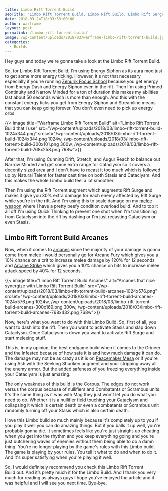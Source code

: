 ```yaml
---
title: Limbo Rift Torrent Build
seoTitle: "Limbo Rift Torrent Build. Limbo Rift Build. Limbo Rift Surge Build"
date: 2018-03-24T18:33:53+00:00
author: warframe
layout: post
permalink: /limbo-rift-torrent-build/
image: /wp-content/uploads/2018/03/warframe-limbo-rift-torrent-build.jpg
categories:
  - Builds
---
```

Hey guys and today we're gonna take a look at the Limbo Rift Torrent Build.<!--more-->

So, for Limbo Rift Torrent Build, I'm using Energy Siphon as its aura mod just to get some more energy ticking. However, it's not that necessary especially if you're running [Zenurik Focus School](https://warframeblog.com/zenurik-focus-tree/) because you get energy from Energy Dash and Energy Siphon even in the rift. Then I'm using Primed Continuity and Narrow Minded for a ton of duration this makes my abilities last about 50 seconds which is more than enough. And this with the constant energy ticks you get from Energy Siphon and Streamline means that you can keep going forever. You don't even need to pick up energy orbs.

{{< image title="Warframe Limbo Rift Torrent Build" alt="Limbo Rift Torrent Build that I use" src="/wp-content/uploads/2018/03/limbo-rift-torrent-build-1024x344.png" srcset="/wp-content/uploads/2018/03/limbo-rift-torrent-build-1024x344.png 1024w, /wp-content/uploads/2018/03/limbo-rift-torrent-build-300x101.png 300w, /wp-content/uploads/2018/03/limbo-rift-torrent-build-768x258.png 768w">}}

After that, I'm using Cunning Drift, Stretch, and Augur Reach to balance out Narrow Minded and get some extra range for Cataclysm so it covers a decently sized area and I don't have to recast it too much which is followed up by Natural Talent for faster cast time on both Stasis and Cataclysm. And this makes the whole Limbo build feel a lot smoother.

Then I'm using the Rift Torrent augment which augments Rift Surge and makes it give you 30% extra damage for each enemy affected by Rift Surge while you're in the rift. And I'm using this to scale damage on my [melee weapon](https://warframeblog.com/melee-weapons/) where I have a pretty beefy condition overload build. And to top it all off I'm using Quick Thinking to prevent one shot when I'm transitioning from Cataclysm into the rift by dashing or I'm just recasting Cataclysm or even Stasis.

## Limbo Rift Torrent Build Arcanes

Now, when it comes to [arcanes](https://warframeblog.com/eidolons-drop-arcane-enhancements/) since the majority of your damage is gonna come from melee I would personally go for Arcane Fury which gives you a 10% chance on a crit to increase melee damage by 120% for 12 seconds and [Arcane Strike](https://warframeblog.com/top-arcanes-to-boost-your-damage/) which gives you a 10% chance on hits to increase melee attack speed by 40% for 12 seconds.

{{< image title="Limbo Rift Torrent Build Arcanes" alt="Arcanes that nice synergize with Limbo Rift Torrent Build" src="/wp-content/uploads/2018/03/limbo-rift-torrent-build-arcanes-1024x576.png" srcset="/wp-content/uploads/2018/03/limbo-rift-torrent-build-arcanes-1024x576.png 1024w, /wp-content/uploads/2018/03/limbo-rift-torrent-build-arcanes-300x169.png 300w, /wp-content/uploads/2018/03/limbo-rift-torrent-build-arcanes-768x432.png 768w">}}

Now, here's what you want to do with this Limbo Build. So, first of all, you want to dash into the rift. Then you want to activate Stasis and slap down Cataclysm. Once Cataclysm is down you want to activate Rift Surge and start meleeing stuff.

This is, in my opinion, the best endgame build when it comes to the Grineer and the Infested because of how safe it is and how much damage it can do. The damage may not be as crazy as it is on [Peacemaker Mesa](https://warframeblog.com/mesa-peacemaker-build/) or if you're using Ash with the Seeking Shuriken augment and your stripping away all the enemy armor. But the added safeness of you freezing everything inside your Cataclysm is just amazing.

The only weakness of this build is the Corpus. The edges do not work versus the corpus because of nullifiers and Combatants or Scrambus units. It's the same thing as it was with Mag they just won't let you do what you need to do. Whether it is a nullifier field touching your Cataclysm and collapsing it which is certain death or even a combatants or Scrambus unit randomly turning off your Stasis which is also certain death.

I love this Limbo build so much mainly because it's completely up to you if you play it well you can do amazing things. But if you balls it up well, you're probably gonna die. It sometimes feels like you're just straight-up cheating when you get into the rhythm and you keep everything going and you're just butchering waves of enemies without them being able to do a damn thing. You're no longer playing by the game's rules with this Limbo build. The game is playing by your rules. You tell it what to do and when to do it. And it's super satisfying when you're playing it well.

So, I would definitely recommend you check this Limbo Rift Torrent Build out. And it’s pretty much it for the Limbo Build. And I thank you very much for reading as always guys I hope you’ve enjoyed the article and it was helpful and I will see you next time. Bye-bye.